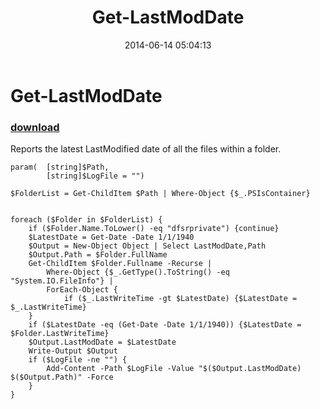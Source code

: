 ﻿---
pid:            5240
parent:         0
children:       
poster:         dragonmc77
title:          Get-LastModDate
date:           2014-06-14 05:04:13
description:    Reports the latest LastModified date of all the files within a folder.
format:         posh
---

# Get-LastModDate

### [download](5240.ps1)  

Reports the latest LastModified date of all the files within a folder.

```posh
param(  [string]$Path,
        [string]$LogFile = "")

$FolderList = Get-ChildItem $Path | Where-Object {$_.PSIsContainer}


foreach ($Folder in $FolderList) {
    if ($Folder.Name.ToLower() -eq "dfsrprivate") {continue}
    $LatestDate = Get-Date -Date 1/1/1940
    $Output = New-Object Object | Select LastModDate,Path
    $Output.Path = $Folder.FullName
    Get-ChildItem $Folder.Fullname -Recurse | 
        Where-Object {$_.GetType().ToString() -eq "System.IO.FileInfo"} |
        ForEach-Object {
            if ($_.LastWriteTime -gt $LatestDate) {$LatestDate = $_.LastWriteTime}
    }
	if ($LatestDate -eq (Get-Date -Date 1/1/1940)) {$LatestDate = $Folder.LastWriteTime}
    $Output.LastModDate = $LatestDate
    Write-Output $Output
    if ($LogFile -ne "") {
        Add-Content -Path $LogFile -Value "$($Output.LastModDate)   $($Output.Path)" -Force
    }
}
```
